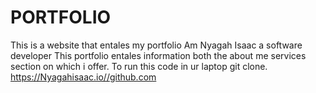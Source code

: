 # PORTFOLIO
This is a website that entales my portfolio
Am Nyagah Isaac a software developer
This  portfolio entales information  both the about me services section on which i offer.
To run this code in ur laptop git clone.
https://Nyagahisaac.io//github.com
